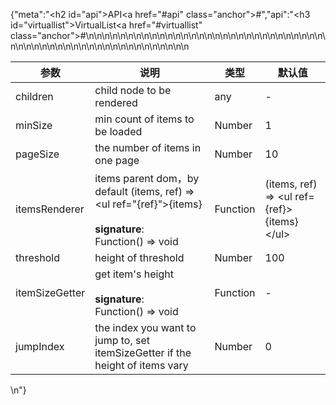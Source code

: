 {"meta":"<h2 id=\"api\">API<a href=\"#api\" class=\"anchor\">#</a></h2>","api":"<h3 id=\"virtuallist\">VirtualList<a href=\"#virtuallist\" class=\"anchor\">#</a></h3><table>\n<thead>\n<tr>\n<th>&#x53C2;&#x6570;</th>\n<th>&#x8BF4;&#x660E;</th>\n<th>&#x7C7B;&#x578B;</th>\n<th>&#x9ED8;&#x8BA4;&#x503C;</th>\n</tr>\n</thead>\n<tbody>\n<tr>\n<td>children</td>\n<td>child node to be rendered</td>\n<td>any</td>\n<td>-</td>\n</tr>\n<tr>\n<td>minSize</td>\n<td>min count of items to be loaded</td>\n<td>Number</td>\n<td>1</td>\n</tr>\n<tr>\n<td>pageSize</td>\n<td>the number of items in one page</td>\n<td>Number</td>\n<td>10</td>\n</tr>\n<tr>\n<td>itemsRenderer</td>\n<td>items parent dom&#xFF0C;by default (items, ref) =&gt; <ul ref=\"{ref}\">{items}</ul><br><br><strong>signature</strong>:<br>Function() =&gt; void</td>\n<td>Function</td>\n<td>(items, ref) =&gt; &lt;ul ref={ref}&gt;{items}&lt;/ul&gt;</td>\n</tr>\n<tr>\n<td>threshold</td>\n<td>height of threshold</td>\n<td>Number</td>\n<td>100</td>\n</tr>\n<tr>\n<td>itemSizeGetter</td>\n<td>get item&apos;s height<br><br><strong>signature</strong>:<br>Function() =&gt; void</td>\n<td>Function</td>\n<td>-</td>\n</tr>\n<tr>\n<td>jumpIndex</td>\n<td>the index you want to jump to, set itemSizeGetter if the height of items vary</td>\n<td>Number</td>\n<td>0</td>\n</tr>\n</tbody>\n</table>\n"}